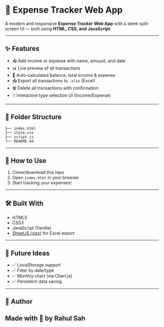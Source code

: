 # 💸 Expense Tracker Web App 

A modern and responsive **Expense Tracker Web App** with a sleek split-screen UI — built using **HTML, CSS, and JavaScript**.

---

## ✨ Features

- 📥 Add income or expense with name, amount, and date
- 📊 Live preview of all transactions
- 🧾 Auto-calculated balance, total income & expense
- 📤 Export all transactions to `.xlsx` (Excel)
- 🗑️ Delete all transactions with confirmation
- 🖱️ Interactive type selection UI (Income/Expense)

---

## 📁 Folder Structure
``` 📦 Expense-Tracker/
├── index.html
├── style.css
├── script.js
└── README.md
```

---

## 🚀 How to Use

1. Clone/download this repo
2. Open `index.html` in your browser
3. Start tracking your expenses!

---

## 🛠️ Built With

- HTML5
- CSS3
- JavaScript (Vanilla)
- [SheetJS (xlsx)](https://github.com/SheetJS/sheetjs) for Excel export

---

## 🧠 Future Ideas

- ✅ LocalStorage support
- ✅ Filter by date/type
- ✅ Monthly chart (via Chart.js)
- ✅ Persistent data saving

---
 
## 🙌 Author
Made with 💙 by Rahul Sah
---
